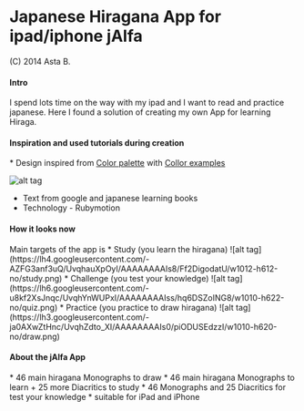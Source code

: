 <h1>Japanese Hiragana App for ipad/iphone jAlfa</h1>
(C) 2014 Asta B.

<h4>Intro</h4>
I spend lots time on the way with my ipad and I want to read and practice japanese.
Here I found a solution of creating my own App for learning Hiraga.

<h4>Inspiration and used tutorials during creation </h4>
* Design inspired from <a href="http://www.degraeve.com/color-palette/index.php" >Color palette</a>  with <a href="http://www.colorhexa.com/" >Collor examples</a>

![alt tag](https://lh5.googleusercontent.com/-TdG9hL99R4k/Uu9uIohVPPI/AAAAAAAAItU/4UYphgbUueI/w460-h300-no/inspiration_img.png)
* Text from google and japanese learning books
* Technology - Rubymotion

<h4>How it looks now</h4>
Main targets of the app is
* Study
(you learn the hiragana)
![alt tag](https://lh4.googleusercontent.com/-AZFG3anf3uQ/UvqhauXpOyI/AAAAAAAAIs8/Ff2DigodatU/w1012-h612-no/study.png)
* Challenge
(you test your knowledge)
![alt tag](https://lh6.googleusercontent.com/-u8kf2XsJnqc/UvqhYnWUPxI/AAAAAAAAIss/hq6DSZoING8/w1010-h622-no/quiz.png)
* Practice
(you practice to draw hiragana)
![alt tag](https://lh3.googleusercontent.com/-ja0AXwZtHnc/UvqhZdto_XI/AAAAAAAAIs0/piODUSEdzzI/w1010-h620-no/draw.png)

<h4>About the jAlfa App </h4>
* 46 main hiragana Monographs to draw
* 46 main hiragana Monographs to learn + 25 more Diacritics to study
* 46 Monographs and 25 Diacritics for test your knowledge
* suitable for iPad and iPhone

